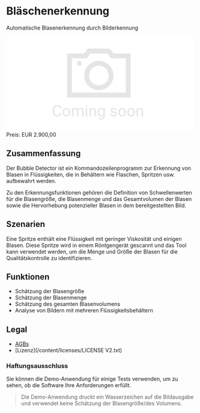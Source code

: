 # Bläschenerkennung

Automatische Blasenerkennung durch Bilderkennung

<div class="splash">
    <img alt="Splash" src="/tpl/img/placeholder_splash.png">
    <div class="price">Preis: EUR 2.900,00</div>
    <div class="purchase">
        <!--<a class="button" href="#">Demo</a>
        <a class="button" href="#">Buy</a>-->
    </div>
</div>

## Zusammenfassung

Der Bubble Detector ist ein Kommandozeilenprogramm zur Erkennung von Blasen in Flüssigkeiten, die in Behältern wie Flaschen, Spritzen usw. aufbewahrt werden.

Zu den Erkennungsfunktionen gehören die Definition von Schwellenwerten für die Blasengröße, die Blasenmenge und das Gesamtvolumen der Blasen sowie die Hervorhebung potenzieller Blasen in dem bereitgestellten Bild.

## Szenarien

Eine Spritze enthält eine Flüssigkeit mit geringer Viskosität und einigen Blasen. Diese Spritze wird in einem Röntgengerät gescannt und das Tool kann verwendet werden, um die Menge und Größe der Blasen für die Qualitätskontrolle zu identifizieren.

## Funktionen

* Schätzung der Blasengröße
* Schätzung der Blasenmenge
* Schätzung des gesamten Blasenvolumens
* Analyse von Bildern mit mehreren Flüssigkeitsbehältern

## Legal

* [AGBs](/de/terms)
* [Lizenz](/content/licenses/LICENSE V2.txt)

### Haftungsausschluss

Sie können die Demo-Anwendung für einige Tests verwenden, um zu sehen, ob die Software Ihre Anforderungen erfüllt.

> Die Demo-Anwendung druckt ein Wasserzeichen auf die Bildausgabe und verwendet keine Schätzung der Blasengröße/des Volumens.
